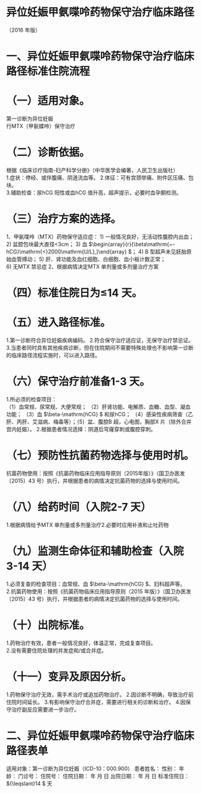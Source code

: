 # 异位妊娠甲氨喋呤药物保守治疗临床路径  
（2016 年版）  
# 一、异位妊娠甲氨喋呤药物保守治疗临床路径标准住院流程  
# （一）适用对象。  
第一诊断为异位妊娠  
行MTX（甲氨蝶呤）保守治疗  
# （二）诊断依据。  
根据《临床诊疗指南-妇产科学分册》（中华医学会编著，人民卫生出版社）  
1.症状：停经、或伴腹痛、阴道流血等。 2.体征：可有宫颈举痛、附件区压痛、包块。  
3.辅助检查：尿hCG 阳性或血hCG 值升高，超声提示，必要时血孕酮检测。  
# （三）治疗方案的选择。  
1、甲氨喋呤（MTX）药物保守适应症： 1) 一般情况良好，无活动性腹腔内出血； 2) 盆腔包块最大直径<3cm； 3) 血 $\begin{array}{r}{\beta\mathrm{~-hCG}\mathrm{<}2000\mathrm{U/L},}\end{array} $； 4) B 型超声未见胚胎原始血管搏动； 5) 肝、肾功能及血红细胞、白细胞、血小板计数正常；  
6) 无MTX 禁忌症 2、根据病情决定MTX 单剂量或多剂量治疗方案  
# （四）标准住院日为≤14 天。  
# （五）进入路径标准。  
1.第一诊断符合异位妊娠疾病编码。 2.符合保守治疗适应证，无保守治疗禁忌证。  
3.当患者同时具有其他疾病诊断，但在住院期间不需要特殊处理也不影响第一诊断的临床路径流程实施时，可以进入路径。  
# （六）保守治疗前准备1-3 天。  
1.所必须的检查项目：  
（1）血常规、尿常规、大便常规； （2）肝肾功能、电解质、血糖、血型、凝血功能； （3）血 $\beta-\mathrm{hCG} $ 和尿hCG； （4）感染性疾病筛查（乙肝、丙肝、艾滋病、梅毒等）；（5）盆、腹腔B 超，心电图，胸部X 片（除外合并宫内妊娠）。 2.根据患者情况选择：阴道后穹窿穿刺或腹腔穿刺。  
# （七）预防性抗菌药物选择与使用时机。  
抗菌药物使用：按照《抗菌药物临床应用指导原则（2015年版）》（国卫办医发〔2015〕43 号）执行，并根据患者的病情决定抗菌药物的选择与使用时间。  
# （八）给药时间（入院2-7 天）  
1.根据病情给予MTX 单剂量或多剂量治疗2.必要时应用补液和止吐药物  
# （九）监测生命体征和辅助检查（入院3-14 天）  
1.必须复查的检查项目：血常规、血 $\beta-\mathrm{hCG} $、妇科超声等。  
2.抗菌药物使用：按照《抗菌药物临床应用指导原则（2015 年版）》（国卫办医发〔2015〕43 号）执行，并根据患者的病情决定抗菌药物的选择与使用时间。  
# （十）出院标准。  
1.药物治疗有效，患者一般情况良好，体温正常，完成复查项目。  
2.没有需要住院处理的并发症和/或合并症。  
# （十一）变异及原因分析。  
1.药物保守治疗无效，需手术治疗或追加药物治疗。 2.因诊断不明确，导致治疗前住院时间延长。 3.有影响保守治疗合并症，需要进行相关的诊断和治疗。 4.因保守治疗副反应需要进一步治疗。  
# 二、异位妊娠甲氨喋呤药物保守治疗临床路径表单  
适用对象：第一诊断为异位妊娠（ICD-10：000.900） 患者姓名：           性别：    年龄：    门诊号：       住院号：       住院日期：   年  月  日    出院日期：   年  月   日     标准住院日： ${\leqslant}14 $ 天  

